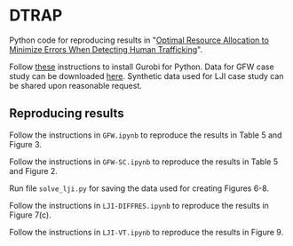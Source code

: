 # DTRAP
Python code for reproducing results in "[Optimal Resource Allocation to Minimize Errors When Detecting Human Trafficking][1]".

Follow [these][2] instructions to install Gurobi for Python. Data for GFW case study can be downloaded [here][3]. Synthetic data used for LJI case study can be shared upon reasonable request.

## Reproducing results
Follow the instructions in `GFW.ipynb` to reproduce the results in Table 5 and Figure 3.

Follow the instructions in `GFW-SC.ipynb` to reproduce the results in Table 5 and Figure 2.

Run file `solve_lji.py` for saving the data used for creating Figures 6-8.

Follow the instructions in `LJI-DIFFRES.ipynb` to reproduce the results in Figure 7(c).

Follow the instructions in `LJI-VT.ipynb` to reproduce the results in Figure 9.

[1]: https://www.tandfonline.com/doi/abs/10.1080/24725854.2023.2177364
[2]: https://www.gurobi.com/documentation/9.5/quickstart_mac/cs_python.html
[3]: https://www.pnas.org/doi/suppl/10.1073/pnas.2016238117/suppl_file/pnas.2016238117.sd04.csv
